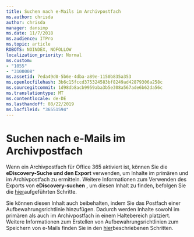 ```yaml
---
title: Suchen nach e-Mails im Archivpostfach
ms.author: chrisda
author: chrisda
manager: dansimp
ms.date: 11/7/2018
ms.audience: ITPro
ms.topic: article
ROBOTS: NOINDEX, NOFOLLOW
localization_priority: Normal
ms.custom:
- "1055"
- "3100008"
ms.assetid: 7eda49d0-5b6e-4dba-a89e-1150b835a353
ms.openlocfilehash: 3b6c15fccd375324583bf8249ad42879306a258c
ms.sourcegitcommit: 1d98db8acb9959aba3b5e308a567ade6b62da56c
ms.translationtype: MT
ms.contentlocale: de-DE
ms.lasthandoff: 08/22/2019
ms.locfileid: "36551594"
---
```

# <a name="search-for-email-in-the-archive-mailbox"></a>Suchen nach e-Mails im Archivpostfach

Wenn ein Archivpostfach für Office 365 aktiviert ist, können Sie die **eDiscovery-Suche und den Export** verwenden, um Inhalte im primären und im Archivpostfach zu ermitteln. Weitere Informationen zum Verwenden des Exports von **eDiscovery-suchen** , um diesen Inhalt zu finden, befolgen Sie die [hier](https://docs.microsoft.com/office365/securitycompliance/export-search-results)aufgeführten Schritte.
  
Sie können diesen Inhalt auch beibehalten, indem Sie das Postfach einer Aufbewahrungsrichtlinie hinzufügen. Dadurch werden Inhalte sowohl im primären als auch im Archivpostfach in einem Haltebereich platziert. Weitere Informationen zum Erstellen von Aufbewahrungsrichtlinien zum Speichern von e-Mails finden Sie in den [hier](https://docs.microsoft.com/Office365/securitycompliance/retention-policies)beschriebenen Schritten.
  
